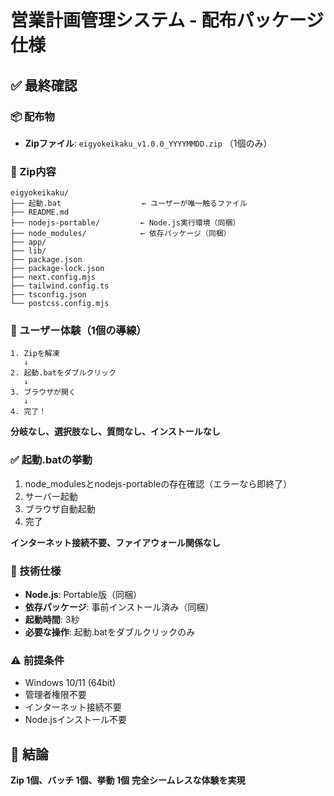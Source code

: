 # 営業計画管理システム - 配布パッケージ仕様

## ✅ 最終確認

### 📦 配布物
- **Zipファイル**: `eigyokeikaku_v1.0.0_YYYYMMDD.zip` （1個のみ）

### 📁 Zip内容
```
eigyokeikaku/
├── 起動.bat                  ← ユーザーが唯一触るファイル
├── README.md
├── nodejs-portable/         ← Node.js実行環境（同梱）
├── node_modules/            ← 依存パッケージ（同梱）
├── app/
├── lib/
├── package.json
├── package-lock.json
├── next.config.mjs
├── tailwind.config.ts
├── tsconfig.json
└── postcss.config.mjs
```

### 🚀 ユーザー体験（1個の導線）

```
1. Zipを解凍
   ↓
2. 起動.batをダブルクリック
   ↓
3. ブラウザが開く
   ↓
4. 完了！
```

**分岐なし、選択肢なし、質問なし、インストールなし**

### ✅ 起動.batの挙動

1. node_modulesとnodejs-portableの存在確認（エラーなら即終了）
2. サーバー起動
3. ブラウザ自動起動
4. 完了

**インターネット接続不要、ファイアウォール関係なし**

### 🔧 技術仕様

- **Node.js**: Portable版（同梱）
- **依存パッケージ**: 事前インストール済み（同梱）
- **起動時間**: 3秒
- **必要な操作**: 起動.batをダブルクリックのみ

### ⚠️ 前提条件

- Windows 10/11 (64bit)
- 管理者権限不要
- インターネット接続不要
- Node.jsインストール不要

## 🎯 結論

**Zip 1個、バッチ 1個、挙動 1個**
**完全シームレスな体験を実現**

